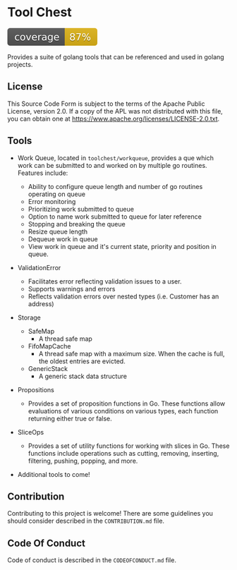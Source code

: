 # Tool Chest

![coverage](https://raw.githubusercontent.com/rbell/toolchest/badges/.badges/master/coverage.svg)

Provides a suite of golang tools that can be referenced and used in golang projects.

## License
This Source Code Form is subject to the terms of the Apache Public License, version 2.0. If a copy of the APL was not distributed with this file, you can obtain one at https://www.apache.org/licenses/LICENSE-2.0.txt.

## Tools
- Work Queue, located in `toolchest/workqueue`, provides a que which work can be submitted to and worked on by multiple go routines.  Features include:
  - Ability to configure queue length and number of go routines operating on queue
  - Error monitoring
  - Prioritizing work submitted to queue
  - Option to name work submitted to queue for later reference
  - Stopping and breaking the queue
  - Resize queue length
  - Dequeue work in queue
  - View work in queue and it's current state, priority and position in queue.
- ValidationError
  - Facilitates error reflecting validation issues to a user. 
  - Supports warnings and errors
  - Reflects validation errors over nested types (i.e. Customer has an address)
- Storage
  - SafeMap
    - A thread safe map
  - FifoMapCache
    - A thread safe map with a maximum size.  When the cache is full, the oldest entries are evicted.
  - GenericStack
    - A generic stack data structure
- Propositions
  - Provides a set of proposition functions in Go. These functions allow evaluations of various conditions on various types, each function returning either true or false.
- SliceOps
  - Provides a set of utility functions for working with slices in Go. These functions include operations such as cutting, removing, inserting, filtering, pushing, popping, and more.

- Additional tools to come!

## Contribution
Contributing to this project is welcome!  There are some guidelines you should consider described in the `CONTRIBUTION.md` file.

## Code Of Conduct
Code of conduct is described in the `CODEOFCONDUCT.md` file.